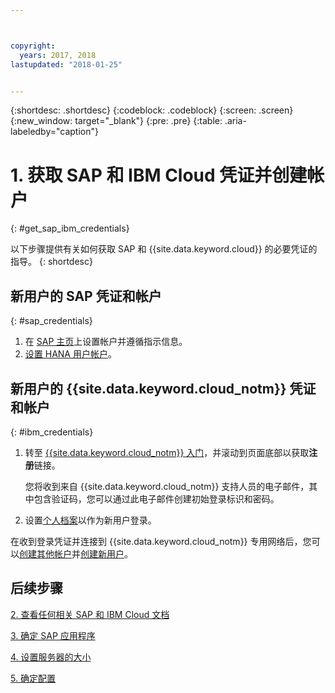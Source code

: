 ```yaml
---



copyright:
  years: 2017, 2018
lastupdated: "2018-01-25"


---
```


{:shortdesc: .shortdesc}
{:codeblock: .codeblock}
{:screen: .screen}
{:new_window: target="_blank"}
{:pre: .pre}
{:table: .aria-labeledby="caption"}


# 1. 获取 SAP 和 IBM Cloud 凭证并创建帐户
{: #get_sap_ibm_credentials}

以下步骤提供有关如何获取 SAP 和 {{site.data.keyword.cloud}} 的必要凭证的指导。
{: shortdesc}

## 新用户的 SAP 凭证和帐户
{: #sap_credentials}

1. 在 [SAP 主页](https://www.sap.com/)上设置帐户并遵循指示信息。
2. [设置 HANA 用户帐户](https://www.sap.com/developer/tutorials/hcpps-hana-create-user.html)。

## 新用户的 {{site.data.keyword.cloud_notm}} 凭证和帐户
{: #ibm_credentials}

1. 转至 [{{site.data.keyword.cloud_notm}} 入门](https://www.ibm.com/cloud/get-started)，并滚动到页面底部以获取**注册**链接。

   您将收到来自 {{site.data.keyword.cloud_notm}} 支持人员的电子邮件，其中包含验证码，您可以通过此电子邮件创建初始登录标识和密码。
   
2. 设置[个人档案](https://console.bluemix.net/docs/admin/profile.html#usersettings)以作为新用户登录。

在收到登录凭证并连接到 {{site.data.keyword.cloud_notm}} 专用网络后，您可以[创建其他帐户](https://console.bluemix.net/docs/customer-portal/getting-started.html#getting-started)并[创建新用户](https://console.bluemix.net/docs/customer-portal/getting-started.html#users-permissions)。 

## 后续步骤

  [2. 查看任何相关 SAP 和 IBM Cloud 文档](/docs/infrastructure/sap-hana/hana-review-doc.html)
  
  [3. 确定 SAP 应用程序](/docs/infrastructure/sap-hana/hana-determine-apps.html)
  
  [4. 设置服务器的大小](/docs/infrastructure/sap-hana/hana-size-server.html)
  
  [5. 确定配置](/docs/infrastructure/sap-hana/hana-determine-configuration.html)
